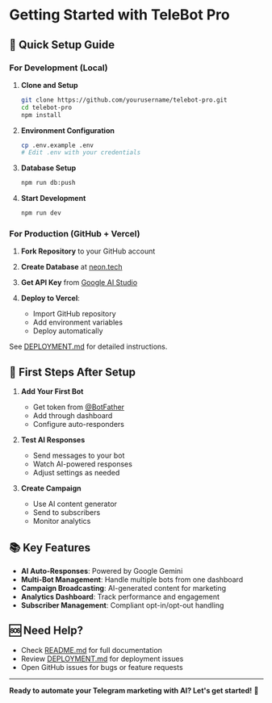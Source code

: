 # Getting Started with TeleBot Pro

## 🚀 Quick Setup Guide

### For Development (Local)

1. **Clone and Setup**
   ```bash
   git clone https://github.com/yourusername/telebot-pro.git
   cd telebot-pro
   npm install
   ```

2. **Environment Configuration**
   ```bash
   cp .env.example .env
   # Edit .env with your credentials
   ```

3. **Database Setup**
   ```bash
   npm run db:push
   ```

4. **Start Development**
   ```bash
   npm run dev
   ```

### For Production (GitHub + Vercel)

1. **Fork Repository** to your GitHub account

2. **Create Database** at [neon.tech](https://neon.tech)

3. **Get API Key** from [Google AI Studio](https://aistudio.google.com/)

4. **Deploy to Vercel**:
   - Import GitHub repository
   - Add environment variables
   - Deploy automatically

See [DEPLOYMENT.md](DEPLOYMENT.md) for detailed instructions.

## 🎯 First Steps After Setup

1. **Add Your First Bot**
   - Get token from [@BotFather](https://t.me/BotFather)
   - Add through dashboard
   - Configure auto-responders

2. **Test AI Responses**
   - Send messages to your bot
   - Watch AI-powered responses
   - Adjust settings as needed

3. **Create Campaign**
   - Use AI content generator
   - Send to subscribers
   - Monitor analytics

## 📚 Key Features

- **AI Auto-Responses**: Powered by Google Gemini
- **Multi-Bot Management**: Handle multiple bots from one dashboard  
- **Campaign Broadcasting**: AI-generated content for marketing
- **Analytics Dashboard**: Track performance and engagement
- **Subscriber Management**: Compliant opt-in/opt-out handling

## 🆘 Need Help?

- Check [README.md](README.md) for full documentation
- Review [DEPLOYMENT.md](DEPLOYMENT.md) for deployment issues
- Open GitHub issues for bugs or feature requests

---

**Ready to automate your Telegram marketing with AI? Let's get started!** 🤖